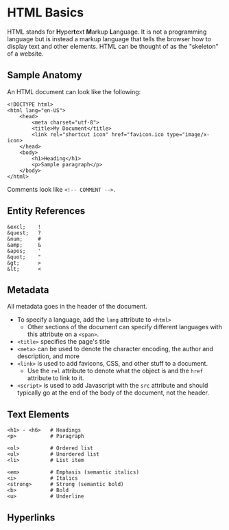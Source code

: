 # HTML Basics
HTML stands for **H**yper**t**ext **M**arkup **L**anguage. It is not a programming language but is instead a markup language that tells the browser how to display text and other elements. HTML can be thought of as the "skeleton" of a website.

## Sample Anatomy
An HTML document can look like the following:
```
<!DOCTYPE html>
<html lang="en-US">
    <head>
        <meta charset="utf-8">
        <title>My Document</title>
        <link rel="shortcut icon" href="favicon.ico type="image/x-icon>
    </head>
    <body>
        <h1>Heading</h1>
        <p>Sample paragraph</p>
    </body>
</html>
```
Comments look like `<!-- COMMENT -->`.

## Entity References
```
&excl;    !
&quest;   ?
&num;     #
&amp;     &
&apos;    '
&quot;    "
&gt;      >
&lt;      <
```

## Metadata
All metadata goes in the header of the document.
- To specify a language, add the `lang` attribute to `<html>`
  - Other sections of the document can specify different languages with this attribute on a `<span>`.
- `<title>` specifies the page's title
- `<meta>` can be used to denote the character encoding, the author and description, and more
- `<link>` is used to add favicons, CSS, and other stuff to a document.
  - Use the `rel` attribute to denote what the object is and the `href` attribute to link to it.
- `<script>` is used to add Javascript with the `src` attribute and should typically go at the end of the body of the document, not the header.

## Text Elements
```
<h1> - <h6>   # Headings
<p>           # Paragraph

<ol>          # Ordered list
<ul>          # Unordered list
<li>          # List item

<em>          # Emphasis (semantic italics)
<i>           # Italics
<strong>      # Strong (semantic bold)
<b>           # Bold
<u>           # Underline
```

## Hyperlinks
